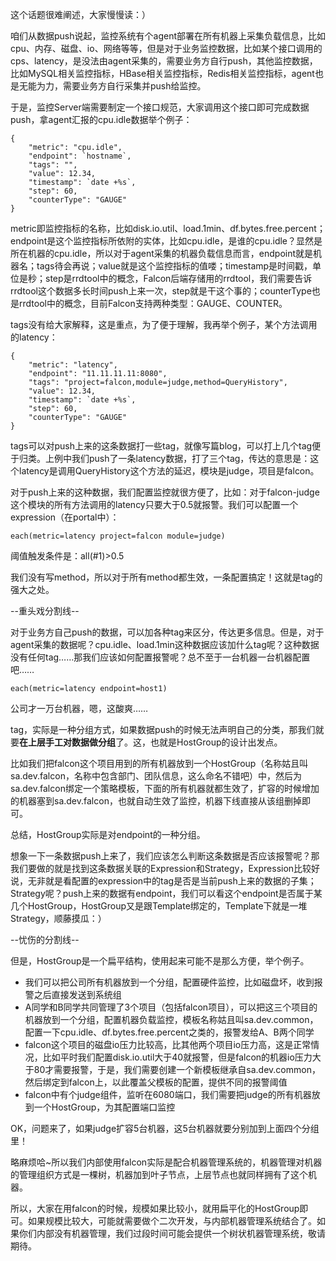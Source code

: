 这个话题很难阐述，大家慢慢读：）

咱们从数据push说起，监控系统有个agent部署在所有机器上采集负载信息，比如cpu、内存、磁盘、io、网络等等，但是对于业务监控数据，比如某个接口调用的cps、latency，是没法由agent采集的，需要业务方自行push，其他监控数据，比如MySQL相关监控指标，HBase相关监控指标，Redis相关监控指标，agent也是无能为力，需要业务方自行采集并push给监控。

于是，监控Server端需要制定一个接口规范，大家调用这个接口即可完成数据push，拿agent汇报的cpu.idle数据举个例子：

```
{
    "metric": "cpu.idle",
    "endpoint": `hostname`,
    "tags": "",
    "value": 12.34,
    "timestamp": `date +%s`,
    "step": 60,
    "counterType": "GAUGE"
}
```

metric即监控指标的名称，比如disk.io.util、load.1min、df.bytes.free.percent；endpoint是这个监控指标所依附的实体，比如cpu.idle，是谁的cpu.idle？显然是所在机器的cpu.idle，所以对于agent采集的机器负载信息而言，endpoint就是机器名；tags待会再说；value就是这个监控指标的值喽；timestamp是时间戳，单位是秒；step是rrdtool中的概念，Falcon后端存储用的rrdtool，我们需要告诉rrdtool这个数据多长时间push上来一次，step就是干这个事的；counterType也是rrdtool中的概念，目前Falcon支持两种类型：GAUGE、COUNTER。

tags没有给大家解释，这是重点，为了便于理解，我再举个例子，某个方法调用的latency：

```
{
    "metric": "latency",
    "endpoint": "11.11.11.11:8080",
    "tags": "project=falcon,module=judge,method=QueryHistory",
    "value": 12.34,
    "timestamp": `date +%s`,
    "step": 60,
    "counterType": "GAUGE"
}
```

tags可以对push上来的这条数据打一些tag，就像写篇blog，可以打上几个tag便于归类。上例中我们push了一条latency数据，打了三个tag，传达的意思是：这个latency是调用QueryHistory这个方法的延迟，模块是judge，项目是falcon。

对于push上来的这种数据，我们配置监控就很方便了，比如：对于falcon-judge这个模块的所有方法调用的latency只要大于0.5就报警。我们可以配置一个expression（在portal中）：

```
each(metric=latency project=falcon module=judge)
```

阈值触发条件是：all(#1)>0.5

我们没有写method，所以对于所有method都生效，一条配置搞定！这就是tag的强大之处。

--重头戏分割线--

对于业务方自己push的数据，可以加各种tag来区分，传达更多信息。但是，对于agent采集的数据呢？cpu.idle、load.1min这种数据应该加什么tag呢？这种数据没有任何tag……那我们应该如何配置报警呢？总不至于一台机器一台机器配置吧……

```
each(metric=latency endpoint=host1)
```

公司才一万台机器，嗯，这酸爽……

tag，实际是一种分组方式，如果数据push的时候无法声明自己的分类，那我们就要**在上层手工对数据做分组**了。这，也就是HostGroup的设计出发点。

比如我们把falcon这个项目用到的所有机器放到一个HostGroup（名称姑且叫sa.dev.falcon，名称中包含部门、团队信息，这么命名不错吧）中，然后为sa.dev.falcon绑定一个策略模板，下面的所有机器就都生效了，扩容的时候增加的机器塞到sa.dev.falcon，也就自动生效了监控，机器下线直接从该组删掉即可。

总结，HostGroup实际是对endpoint的一种分组。

想象一下一条数据push上来了，我们应该怎么判断这条数据是否应该报警呢？那我们要做的就是找到这条数据关联的Expression和Strategy，Expression比较好说，无非就是看配置的expression中的tag是否是当前push上来的数据的子集；Strategy呢？push上来的数据有endpoint，我们可以看这个endpoint是否属于某几个HostGroup，HostGroup又是跟Template绑定的，Template下就是一堆Strategy，顺藤摸瓜：）

--忧伤的分割线--

但是，HostGroup是一个扁平结构，使用起来可能不是那么方便，举个例子。

- 我们可以把公司所有机器放到一个分组，配置硬件监控，比如磁盘坏，收到报警之后直接发送到系统组
- A同学和B同学共同管理了3个项目（包括falcon项目），可以把这三个项目的机器放到一个分组，配置机器负载监控，模板名称姑且叫sa.dev.common，配置一下cpu.idle、df.bytes.free.percent之类的，报警发给A、B两个同学
- falcon这个项目的磁盘io压力比较高，比其他两个项目io压力高，这是正常情况，比如平时我们配置disk.io.util大于40就报警，但是falcon的机器io压力大于80才需要报警，于是，我们需要创建一个新模板继承自sa.dev.common，然后绑定到falcon上，以此覆盖父模板的配置，提供不同的报警阈值
- falcon中有个judge组件，监听在6080端口，我们需要把judge的所有机器放到一个HostGroup，为其配置端口监控

OK，问题来了，如果judge扩容5台机器，这5台机器就要分别加到上面四个分组里！

略麻烦哈~所以我们内部使用falcon实际是配合机器管理系统的，机器管理对机器的管理组织方式是一棵树，机器加到叶子节点，上层节点也就同样拥有了这个机器。

所以，大家在用falcon的时候，规模如果比较小，就用扁平化的HostGroup即可。如果规模比较大，可能就需要做个二次开发，与内部机器管理系统结合了。如果你们内部没有机器管理，我们过段时间可能会提供一个树状机器管理系统，敬请期待。
